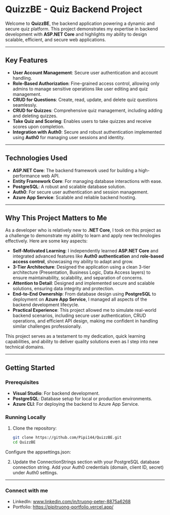 # QuizzBE - Quiz Backend Project

Welcome to **QuizzBE**, the backend application powering a dynamic and secure quiz platform. This project demonstrates my expertise in backend development with **ASP.NET Core** and highlights my ability to design scalable, efficient, and secure web applications.

---

## Key Features

- **User Account Management**: Secure user authentication and account handling.
- **Role-Based Authorization**: Fine-grained access control, allowing only admins to manage sensitive operations like user editing and quiz management.
- **CRUD for Questions**: Create, read, update, and delete quiz questions seamlessly.
- **CRUD for Quizzes**: Comprehensive quiz management, including adding and deleting quizzes.
- **Take Quiz and Scoring**: Enables users to take quizzes and receive scores upon completion.
- **Integration with Auth0**: Secure and robust authentication implemented using **Auth0** for managing user sessions and identity.

---

## Technologies Used

- **ASP.NET Core**: The backend framework used for building a high-performance web API.
- **Entity Framework Core**: For managing database interactions with ease.
- **PostgreSQL**: A robust and scalable database solution.
- **Auth0**: For secure user authentication and session management.
- **Azure App Service**: Scalable and reliable backend hosting.

---

## Why This Project Matters to Me

As a developer who is relatively new to **.NET Core**, I took on this project as a challenge to demonstrate my ability to learn and apply new technologies effectively. Here are some key aspects:

- **Self-Motivated Learning**: I independently learned **ASP.NET Core** and integrated advanced features like **Auth0 authentication** and **role-based access control**, showcasing my ability to adapt and grow.
- **3-Tier Architecture**: Designed the application using a clean 3-tier architecture (Presentation, Business Logic, Data Access layers) to ensure maintainability, scalability, and separation of concerns.
- **Attention to Detail**: Designed and implemented secure and scalable solutions, ensuring data integrity and protection.
- **End-to-End Ownership**: From database design using **PostgreSQL** to deployment on **Azure App Service**, I managed all aspects of the backend development lifecycle.
- **Practical Experience**: This project allowed me to simulate real-world backend scenarios, including secure user authentication, CRUD operations, and efficient API design, making me confident in handling similar challenges professionally.

This project serves as a testament to my dedication, quick learning capabilities, and ability to deliver quality solutions even as I step into new technical domains.

---

## Getting Started

### Prerequisites

- **Visual Studio**: For backend development.
- **PostgreSQL**: Database setup for local or production environments.
- **Azure CLI**: For deploying the backend to Azure App Service.

### Running Locally

1. Clone the repository:
   ```bash
   git clone https://github.com/Pipi144/QuizzBE.git
   cd QuizzBE
Configure the appsettings.json:

2. Update the ConnectionStrings section with your PostgreSQL database connection string.
Add your Auth0 credentials (domain, client ID, secret) under Auth0 settings.

---


### Connect with me
- LinkedIn: www.linkedin.com/in/truong-peter-8875a6268
- Portfolio: https://pipitruong-portfolio.vercel.app/



